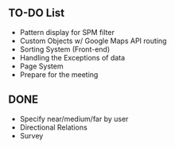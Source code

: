 ## TO-DO List

- Pattern display for SPM filter
- Custom Objects w/ Google Maps API routing
- Sorting System (Front-end)
- Handling the Exceptions of data
- Page System
- Prepare for the meeting

## DONE

- Specify near/medium/far by user
- Directional Relations
- Survey
